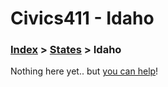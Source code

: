 # Civics411 - Idaho

### [Index](../../README.md) > [States](../) > Idaho

Nothing here yet.. but [you can help](../../CONTRIBUTING.md)!
